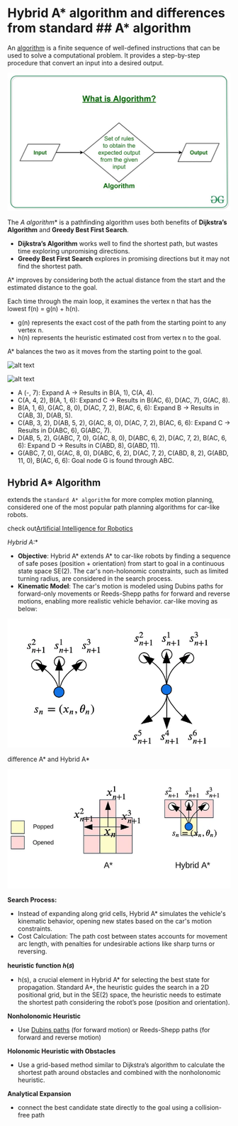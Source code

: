 # Hybrid A* algorithm and differences from standard ## A* algorithm
An [algorithm](https://www.geeksforgeeks.org/fundamentals-of-algorithms/) is a finite sequence of well-defined instructions that can be used to solve a computational problem. It provides a step-by-step procedure that convert an input into a desired output.

![alt text](What-is-Algorithm_-1024x631.jpg)

The **A* algorithm** is a pathfinding algorithm  uses both benefits of **Dijkstra’s Algorithm** and **Greedy Best First Search**. 
 * **Dijkstra’s Algorithm** works well to find the shortest path, but wastes time exploring unpromising directions.
 * **Greedy Best First Search** explores in promising directions but it may not find the shortest path. 

A* improves by considering both the actual distance from the start and the estimated distance to the goal.

Each time through the main loop, it examines the vertex n that has the lowest f(n) = g(n) + h(n).
 * g(n) represents the exact cost of the path from the starting point to any vertex n.
 * h(n) represents the heuristic estimated cost from vertex n to the goal. 

A* balances the two as it moves from the starting point to the goal.

 ![alt text](a-star-trap.png)

 ![alt text](MIjTP.png)

 * A (-, 7): Expand A → Results in B(A, 1), C(A, 4).
 * C(A, 4, 2), B(A, 1, 6): Expand C → Results in B(AC, 6), D(AC, 7), G(AC, 8).
 * B(A, 1, 6), G(AC, 8, 0), D(AC, 7, 2), B(AC, 6, 6): Expand B → Results in C(AB, 3), D(AB, 5).
 * C(AB, 3, 2), D(AB, 5, 2), G(AC, 8, 0), D(AC, 7, 2), B(AC, 6, 6): Expand C → Results in D(ABC, 6), G(ABC, 7).
 * D(AB, 5, 2), G(ABC, 7, 0), G(AC, 8, 0), D(ABC, 6, 2), D(AC, 7, 2), B(AC, 6, 6): Expand D → Results in C(ABD, 8), G(ABD, 11).
 * G(ABC, 7, 0), G(AC, 8, 0), D(ABC, 6, 2), D(AC, 7, 2), C(ABD, 8, 2), G(ABD, 11, 0), B(AC, 6, 6): Goal node G is found through ABC.

## Hybrid A* Algorithm
extends the `standard A* algorithm` for more complex motion planning, considered one of the most popular path planning algorithms for car-like robots.

check out[Artificial Intelligence for Robotics](https://youtu.be/qXZt-B7iUyw?si=btkN0XP_qiF3LEEY)

**Hybrid A*:**
 * **Objective**: Hybrid A* extends A* to car-like robots by finding a sequence of safe poses (position + orientation) from start to goal in a continuous state space SE(2). The car's non-holonomic constraints, such as limited turning radius, are considered in the search process.
 * **Kinematic Model**: The car's motion is modeled using Dubins paths for forward-only movements or Reeds-Shepp paths for forward and reverse motions, enabling more realistic vehicle behavior.
car-like moving as below:

 ![alt text](1_I7CEqAsmgF3orEvRbQKfpA.webp)

difference A* and Hybrid A*

 ![alt text](1__RWpOYhb6pTVIPDR0Otdfg.webp)

**Search Process:**
 * Instead of expanding along grid cells, Hybrid A* simulates the vehicle's kinematic behavior, opening new states based on the car's motion constraints.
 * Cost Calculation: The path cost between states accounts for movement arc length, with penalties for undesirable actions like sharp turns or reversing.

**heuristic function ℎ(𝑠)**
 * h(s), a crucial element in Hybrid A* for selecting the best state for propagation. Standard A*, the heuristic guides the search in a 2D positional grid, but in the SE(2) space, the heuristic needs to estimate the shortest path considering the robot’s pose (position and orientation).

**Nonholonomic Heuristic**
 * Use [Dubins paths](https://en.wikipedia.org/wiki/Dubins_path) (for forward motion) or Reeds-Shepp paths (for forward and reverse motion)

**Holonomic Heuristic with Obstacles**
 * Use a grid-based method similar to Dijkstra’s algorithm to calculate the shortest path around obstacles and combined with the nonholonomic heuristic.

**Analytical Expansion**
 * connect the best candidate state directly to the goal using a collision-free path